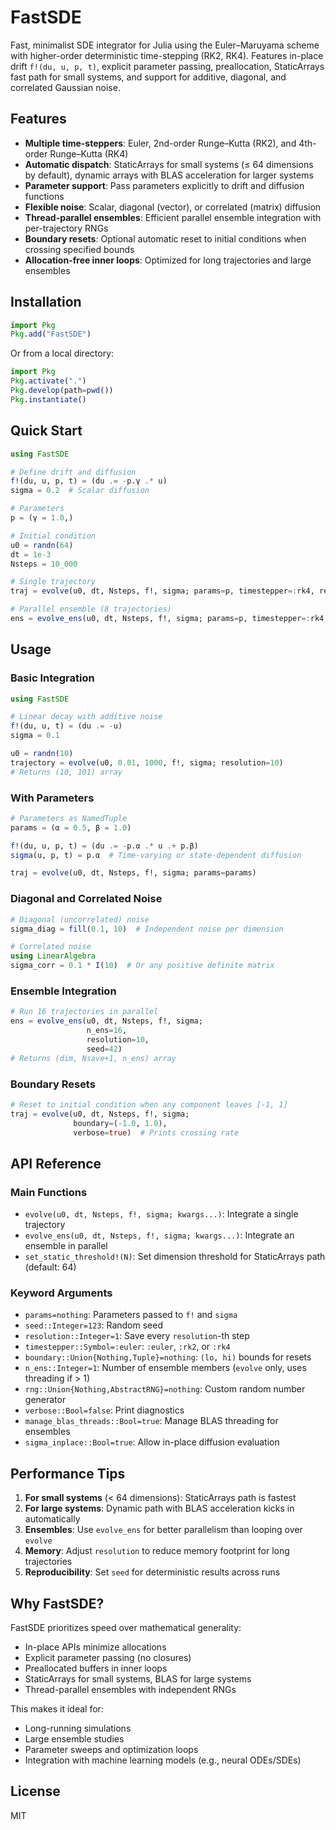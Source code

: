 # FastSDE

Fast, minimalist SDE integrator for Julia using the Euler–Maruyama scheme with higher-order deterministic time-stepping (RK2, RK4). Features in-place drift `f!(du, u, p, t)`, explicit parameter passing, preallocation, StaticArrays fast path for small systems, and support for additive, diagonal, and correlated Gaussian noise.

## Features

- **Multiple time-steppers**: Euler, 2nd-order Runge–Kutta (RK2), and 4th-order Runge–Kutta (RK4)
- **Automatic dispatch**: StaticArrays for small systems (≤ 64 dimensions by default), dynamic arrays with BLAS acceleration for larger systems
- **Parameter support**: Pass parameters explicitly to drift and diffusion functions
- **Flexible noise**: Scalar, diagonal (vector), or correlated (matrix) diffusion
- **Thread-parallel ensembles**: Efficient parallel ensemble integration with per-trajectory RNGs
- **Boundary resets**: Optional automatic reset to initial conditions when crossing specified bounds
- **Allocation-free inner loops**: Optimized for long trajectories and large ensembles

## Installation

```julia
import Pkg
Pkg.add("FastSDE")
```

Or from a local directory:

```julia
import Pkg
Pkg.activate(".")
Pkg.develop(path=pwd())
Pkg.instantiate()
```

## Quick Start

```julia
using FastSDE

# Define drift and diffusion
f!(du, u, p, t) = (du .= -p.γ .* u)
sigma = 0.2  # Scalar diffusion

# Parameters
p = (γ = 1.0,)

# Initial condition
u0 = randn(64)
dt = 1e-3
Nsteps = 10_000

# Single trajectory
traj = evolve(u0, dt, Nsteps, f!, sigma; params=p, timestepper=:rk4, resolution=10)

# Parallel ensemble (8 trajectories)
ens = evolve_ens(u0, dt, Nsteps, f!, sigma; params=p, timestepper=:rk4, n_ens=8, resolution=10)
```

## Usage

### Basic Integration

```julia
using FastSDE

# Linear decay with additive noise
f!(du, u, t) = (du .= -u)
sigma = 0.1

u0 = randn(10)
trajectory = evolve(u0, 0.01, 1000, f!, sigma; resolution=10)
# Returns (10, 101) array
```

### With Parameters

```julia
# Parameters as NamedTuple
params = (α = 0.5, β = 1.0)

f!(du, u, p, t) = (du .= -p.α .* u .+ p.β)
sigma(u, p, t) = p.α  # Time-varying or state-dependent diffusion

traj = evolve(u0, dt, Nsteps, f!, sigma; params=params)
```

### Diagonal and Correlated Noise

```julia
# Diagonal (uncorrelated) noise
sigma_diag = fill(0.1, 10)  # Independent noise per dimension

# Correlated noise
using LinearAlgebra
sigma_corr = 0.1 * I(10)  # Or any positive definite matrix
```

### Ensemble Integration

```julia
# Run 16 trajectories in parallel
ens = evolve_ens(u0, dt, Nsteps, f!, sigma; 
                 n_ens=16, 
                 resolution=10,
                 seed=42)
# Returns (dim, Nsave+1, n_ens) array
```

### Boundary Resets

```julia
# Reset to initial condition when any component leaves [-1, 1]
traj = evolve(u0, dt, Nsteps, f!, sigma; 
              boundary=(-1.0, 1.0),
              verbose=true)  # Prints crossing rate
```

## API Reference

### Main Functions

- `evolve(u0, dt, Nsteps, f!, sigma; kwargs...)`: Integrate a single trajectory
- `evolve_ens(u0, dt, Nsteps, f!, sigma; kwargs...)`: Integrate an ensemble in parallel
- `set_static_threshold!(N)`: Set dimension threshold for StaticArrays path (default: 64)

### Keyword Arguments

- `params=nothing`: Parameters passed to `f!` and `sigma`
- `seed::Integer=123`: Random seed
- `resolution::Integer=1`: Save every `resolution`-th step
- `timestepper::Symbol=:euler`: `:euler`, `:rk2`, or `:rk4`
- `boundary::Union{Nothing,Tuple}=nothing`: `(lo, hi)` bounds for resets
- `n_ens::Integer=1`: Number of ensemble members (`evolve` only, uses threading if > 1)
- `rng::Union{Nothing,AbstractRNG}=nothing`: Custom random number generator
- `verbose::Bool=false`: Print diagnostics
- `manage_blas_threads::Bool=true`: Manage BLAS threading for ensembles
- `sigma_inplace::Bool=true`: Allow in-place diffusion evaluation

## Performance Tips

1. **For small systems** (< 64 dimensions): StaticArrays path is fastest
2. **For large systems**: Dynamic path with BLAS acceleration kicks in automatically
3. **Ensembles**: Use `evolve_ens` for better parallelism than looping over `evolve`
4. **Memory**: Adjust `resolution` to reduce memory footprint for long trajectories
5. **Reproducibility**: Set `seed` for deterministic results across runs

## Why FastSDE?

FastSDE prioritizes speed over mathematical generality:
- In-place APIs minimize allocations
- Explicit parameter passing (no closures)
- Preallocated buffers in inner loops
- StaticArrays for small systems, BLAS for large systems
- Thread-parallel ensembles with independent RNGs

This makes it ideal for:
- Long-running simulations
- Large ensemble studies
- Parameter sweeps and optimization loops
- Integration with machine learning models (e.g., neural ODEs/SDEs)

## License

MIT
